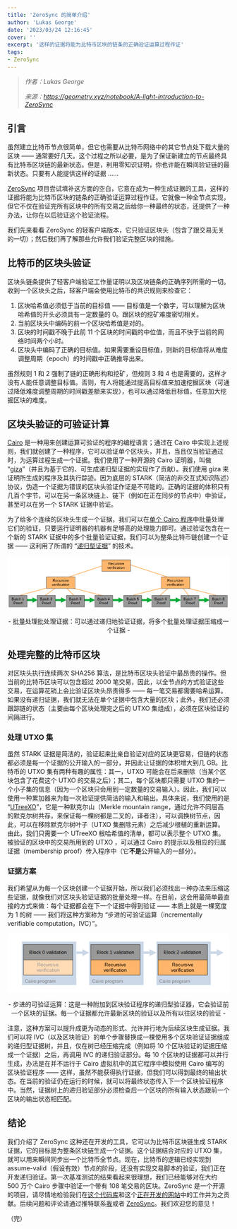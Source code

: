 ```yaml
---
title: 'ZeroSync 的简单介绍'
author: 'Lukas George'
date: '2023/03/24 12:16:45'
cover: ''
excerpt: '这样的证据将能为比特币区块的链条的正确验证运算过程作证'
tags:
- ZeroSync
---
```



> *作者：Lukas George*
> 
> *来源：<https://geometry.xyz/notebook/A-light-introduction-to-ZeroSync>*



## 引言

虽然建立比特币节点很简单，但它也需要从比特币网络中的其它节点处下载大量的区块 —— 通常要好几天。这个过程之所以必要，是为了保证新建立的节点最终具有比特币区块链的最新状态。但是，利用零知识证明，你也许能在瞬间验证链的最新状态。只要有人能提供这样的证据 ……

[ZeroSync](https://github.com/ZeroSync/ZeroSync) 项目尝试填补这方面的空白，它意在成为一种生成证据的工具，这样的证据将能为比特币区块的链条的正确验证运算过程作证。它就像一种全节点实现，但它不仅在验证完所有区块中的所有交易之后给你一种最终的状态，还提供了一种办法，让你在以后验证这个验证流程。

我们先来看看 ZeroSync 的轻客户端版本，它只验证区块头（包含了跟交易无关的一切）；然后我们再了解那些允许我们验证完整区块的措施。

## 比特币的区块头验证

区块头链条提供了轻客户端验证工作量证明以及区块链条的正确序列所需的一切。收到一个区块头之后，轻客户端会使用比特币的共识规则来检查它：

1. 区块哈希值必须低于当前的目标值 —— 目标值是一个数字，可以理解为区块哈希值的开头必须具有一定数量的 0。跟区块的挖矿难度密切相关。
2. 当前区块头中编码的前一个区块哈希值是对的。
3. 区块的时间戳不晚于此前 11 个区块的时间戳的中位值，而且不快于当前的网络时间两个小时。
4. 区块头中编码了正确的目标值。如果需要重设目标值，则新的目标值将从难度调整周期（epoch）的时间戳中正确推导出来。

虽然规则 1 和 2 强制了链的正确形构和挖矿，但规则 3 和 4 也是需要的，这样才没有人能任意调整目标值。否则，有人将能通过提高目标值来加速挖掘区块（可通过降低难度调整周期的时间戳差额来实现），也可以通过降低目标值，任意加大挖掘区块的难度。

## 区块头验证的可验证计算

[Cairo](https://www.cairo-lang.org/) 是一种用来创建运算可验证的程序的编程语言；通过在 Cairo 中实现上述规则，我们就创建了一种程序，它可以验证单个区块头，并且，当且仅当验证通过时，为运算过程生成一个证据。我们使用了一种开源的 Cairo 证明器，叫做 “[giza](https://github.com/maxgillett/giza)”（并且为基于它的、可生成递归型证据的实现作了贡献）。我们使用 giza 来证明所生成的程序及其执行踪迹。因为底层的 STARK（简洁的非交互式知识陈述）协议，伪造一个证据为错误的区块头验证作证是不可能的。正确的证据的体积只有几百个字节，可以在另一条区块链上、链下（例如在正在同步的节点中）中验证，甚至可以在另一个 STARK 证据中验证。

为了给多个连续的区块头生成一个证据，我们可以在[单个 Cairo 程序](https://github.com/lucidLuckylee/LightSync)中批量处理它们的验证，只要运行证明器的机器有足够高的处理能力即可。通过验证包含在一个新的 STARK 证据中的多个批量验证证据，我们可以为整条比特币链创建一个证据 —— 这利用了所谓的 “[递归型证据](https://medium.com/@starkware/recursive-starks-78f8dd401025)” 的技术。

![9Gnq5ax](../images/A-light-introduction-to-ZeroSync/9Gnq5ax.png)

<p style="text-align:center">- 批量处理批处理证据：可以通过递归地验证证据，将多个批量处理证据压缩成一个证据 -</p>


## 处理完整的比特币区块

对区块头执行连续两次 SHA256 算法，是比特币区块头验证中最昂贵的操作。但当前的比特币区块可以包含超过 2000 笔交易，因此，以全节点的方式验证这些交易，在运算花销上会比验证区块头昂贵得多 —— 每一笔交易都需要哈希运算。如果没有递归证据，我们就无法在单个证据中包含大量的区块；此外，我们还必须跟踪链的状态（主要由每个区块处理完之后的 UTXO 集组成），必须在区块验证的间隔进行。

### 处理 UTXO 集

虽然 STARK 证据是简洁的，验证起来比亲自验证对应的区块更容易，但链的状态都必须是每一个证据的公开输入的一部分，并因此让证据的体积增大到几 GB。比特币的 UTXO 集有两种有趣的属性：其一，UTXO 可能会在后来删除（当某个区块包含了花费这个 UTXO 的交易之后）；其二，每个区块都只需要 UTXO 集的一个小子集的信息（因为一个区块只会用到一定数量的交易输入）。因此，我们可以使用一种累加器来为每一次验证提供简洁的输入和输出。具体来说，我们使用的是 “[UTreeXO](https://dci.mit.edu/research/2019/6/6/utreexo-a-dynamic-hash-based-accumulator-optimized-for-the-bitcoin-utxo-set)”，它是一种默克尔山（Merkle mountain range，通过允许不同层高的默克尔树共存，来保证每一棵树都是二叉的，译者注），可以调换树节点，因此，可以在移除默克尔树叶子（UTXO 集删除元素）之后减少根植的重新运算。由此，我们只需要一个 UTreeXO 根哈希值的清单，都可以表示整个 UTXO 集。被验证的区块中的交易所用到的 UTXO ，可以通过 Cairo 的提示以及相应的归属证据（membership proof）传入程序中（它**不是**公开输入的一部分）。

### 证据方案

我们希望从为每一个区块创建一个证据开始，所以我们必须找出一种办法来压缩这些证据，就像我们对区块头验证证据的批量处理一样。在目前，这会用最简单最直接的方式来做：每个证据都会在下一个证据中得到验证 —— 本质上就是一棵宽度为 1 的树 —— 我们将这种方案称为 “步进的可验证运算（incrementally verifiable computation，IVC）”。

![qxc1DkM](../images/A-light-introduction-to-ZeroSync/qxc1DkM.png)

<p style="text-align:center">- 步进的可验证运算：这是一种附加到区块验证程序的递归型验证器，它会验证前一个区块的证据。每一个证据都允许最新区块的验证以及所有以往区块的验证 -</p>


注意，这种方案可以提升成更为动态的形式、允许并行地为后续区块生成证据。我们可以将 IVC（以及区块验证）的单个步骤替换成一棵使用多个区块验证证据组成的递归型证据树，并且，仅在树已经压缩完成（例如将 10 个区块验证的证据压缩成一个证据）之后，再调用 IVC 的递归验证部分。每 10 个区块的证据都可以并行生成，办法是在并不运行于 Cairo 虚拟机中的其它程序中模拟使用 Cairo 编写的区块验证程序 —— 这样，虽然不能获得执行证据，但我们可以得到最终的输出状态。在当前的验证仍在运行的时候，就可以将最终状态传入下一个区块验证程序中。当然，证据树上的递归验证部分必须检查后一个区块的所有输入状态跟前一个区块的输出状态相匹配。

## 结论

我们介绍了 ZeroSync 这种还在开发的工具，它可以为比特币区块链生成 STARK 证据，它的目标是为整条区块链生成一个证据。这个证据结合对应的 UTXO 集，就可以用来瞬间同步出一个比特币全节点。现在，比特币的逻辑已经实现到 assume-valid（假设有效）节点的阶段，还没有实现交易脚本的验证，我们正在开发递归验证。第一次基准测试的结果看起来很理想，我们已经能够对在大约 500 万个 Cairo 步骤中验证一个带有 108 笔交易的区块。ZeroSync 是一个开源的项目，请尽情地检验我们在[这个代码库](https://github.com/ZeroSync/ZeroSync)和这个[正在开发的网站](https://zerosync.org/)中的工作并为之贡献。后续问题和评论请通过推特联系[我](https://twitter.com/lucidLuckylee/)或者 [ZeroSync](https://twitter.com/ZeroSync_)。我们欢迎您的意见！

（完）